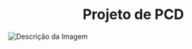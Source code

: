 <h1 align="center"> Projeto de PCD </h1>


![Descrição da Imagem](https://www.sciencefacts.net/wp-content/uploads/2023/08/DNA-Structure.jpg)
